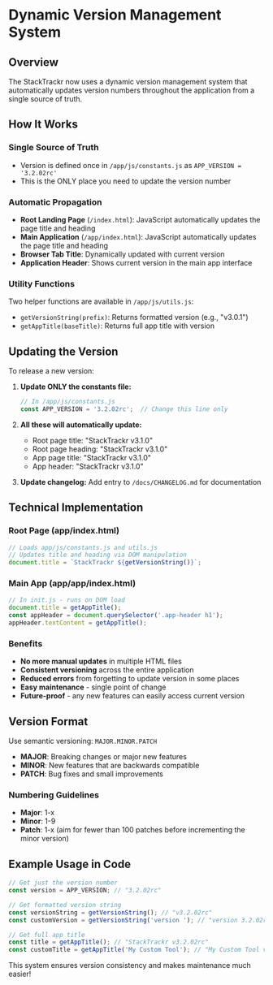 # Dynamic Version Management System

## Overview 

The StackTrackr now uses a dynamic version management system that automatically updates version numbers throughout the application from a single source of truth.

## How It Works

### Single Source of Truth
- Version is defined once in `/app/js/constants.js` as `APP_VERSION = '3.2.02rc'`
- This is the ONLY place you need to update the version number

### Automatic Propagation
- **Root Landing Page** (`/index.html`): JavaScript automatically updates the page title and heading
- **Main Application** (`/app/index.html`): JavaScript automatically updates the page title and heading  
- **Browser Tab Title**: Dynamically updated with current version
- **Application Header**: Shows current version in the main app interface

### Utility Functions
Two helper functions are available in `/app/js/utils.js`:
- `getVersionString(prefix)`: Returns formatted version (e.g., "v3.0.1")
- `getAppTitle(baseTitle)`: Returns full app title with version

## Updating the Version

To release a new version:

1. **Update ONLY the constants file:**
   ```javascript
   // In /app/js/constants.js
   const APP_VERSION = '3.2.02rc';  // Change this line only
   ```

2. **All these will automatically update:**
   - Root page title: "StackTrackr v3.1.0"
   - Root page heading: "StackTrackr v3.1.0"
   - App page title: "StackTrackr v3.1.0"
   - App header: "StackTrackr v3.1.0"

3. **Update changelog:** Add entry to `/docs/CHANGELOG.md` for documentation

## Technical Implementation

### Root Page (app/index.html)
```javascript
// Loads app/js/constants.js and utils.js
// Updates title and heading via DOM manipulation
document.title = `StackTrackr ${getVersionString()}`;
```

### Main App (app/app/index.html)
```javascript
// In init.js - runs on DOM load
document.title = getAppTitle();
const appHeader = document.querySelector('.app-header h1');
appHeader.textContent = getAppTitle();
```

### Benefits
- **No more manual updates** in multiple HTML files
- **Consistent versioning** across the entire application
- **Reduced errors** from forgetting to update version in some places
- **Easy maintenance** - single point of change
- **Future-proof** - any new features can easily access current version

## Version Format
Use semantic versioning: `MAJOR.MINOR.PATCH`
- **MAJOR**: Breaking changes or major new features
- **MINOR**: New features that are backwards compatible
- **PATCH**: Bug fixes and small improvements

### Numbering Guidelines
- **Major**: 1-x
- **Minor**: 1-9
- **Patch**: 1-x (aim for fewer than 100 patches before incrementing the minor version)

## Example Usage in Code
```javascript
// Get just the version number
const version = APP_VERSION; // "3.2.02rc"

// Get formatted version string
const versionString = getVersionString(); // "v3.2.02rc"
const customVersion = getVersionString('version '); // "version 3.2.02rc"

// Get full app title
const title = getAppTitle(); // "StackTrackr v3.2.02rc"
const customTitle = getAppTitle('My Custom Tool'); // "My Custom Tool v3.2.02rc"
```

This system ensures version consistency and makes maintenance much easier!
